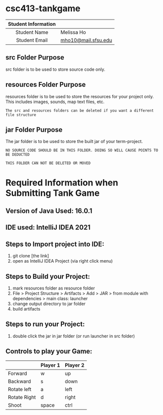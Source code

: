 # csc413-tankgame


| Student Information |                |
|:-------------------:|----------------|
|  Student Name       |   Melissa Ho    |
|  Student Email      |   mho10@mail.sfsu.edu   |

## src Folder Purpose 
src folder is to be used to store source code only.

## resources Folder Purpose 
resources folder is to be used to store the resources for your project only. This includes images, sounds, map text files, etc.

`The src and resources folders can be deleted if you want a different file structure`

## jar Folder Purpose 
The jar folder is to be used to store the built jar of your term-project.

`NO SOURCE CODE SHOULD BE IN THIS FOLDER. DOING SO WILL CAUSE POINTS TO BE DEDUCTED`

`THIS FOLDER CAN NOT BE DELETED OR MOVED`

# Required Information when Submitting Tank Game

## Version of Java Used: 16.0.1

## IDE used: IntelliJ IDEA 2021

## Steps to Import project into IDE:
1. git clone [the link]
2. open as IntelliJ IDEA Project (via right click menu)

## Steps to Build your Project:
1. mark resources folder as resource folder
2. File > Project Structure > Artifacts > Add > JAR > from module with dependencies > main class: launcher
3. change output directory to jar folder
4. build artifacts
 
## Steps to run your Project:
1. double click the jar in jar folder (or run launcher in src folder)

## Controls to play your Game:

|               | Player 1 | Player 2 |
|---------------|----------|----------|
|  Forward      |   w       |    up      |
|  Backward     |    s      |      down    |
|  Rotate left  |     a     |      left    |
|  Rotate Right |      d    |       right   |
|  Shoot        |      space   |    ctrl     |

<!-- you may add more controls if you need to. -->
